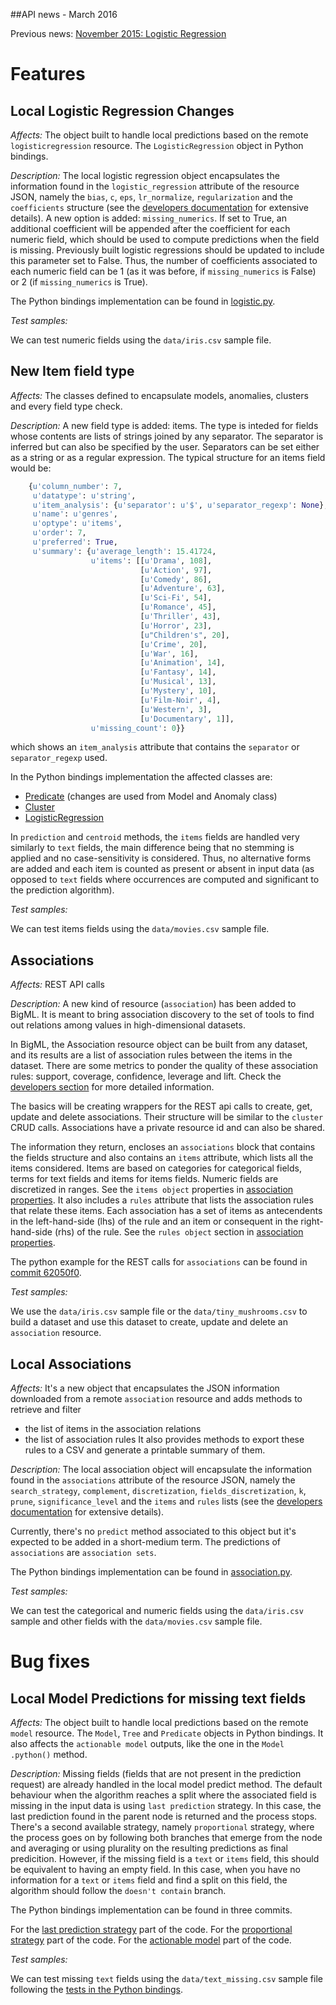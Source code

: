 ##API news - March 2016

Previous news: [November 2015: Logistic Regression](archive/news_201511.md)

Features
========

Local Logistic Regression Changes
---------------------------------

*Affects:* The object built to handle local predictions based on the
remote `logisticregression` resource. The `LogisticRegression` object in
Python bindings.

*Description:* The local logistic regression object encapsulates the
information found in the `logistic_regression` attribute of the resource
JSON, namely the `bias`, `c`, `eps`, `lr_normalize`, `regularization` and the
`coefficients` structure (see the
[developers documentation](https://bigml.com/developers/logisticregressions#lr_retrieving_a_logistic_regression)
for extensive details). A new option is added: `missing_numerics`. If set
to True, an additional coefficient will be appended after the coefficient
for each numeric field, which should be used to compute predictions
when the field is missing. Previously built logistic regressions should be
updated to include this parameter set to False. Thus, the number of
coefficients associated to each numeric field can be 1 (as it was before,
if `missing_numerics` is False) or 2 (if `missing_numerics` is True).

The Python bindings implementation can be found in
[logistic.py](https://github.com/bigmlcom/python/blob/master/bigml/logistic.py).

*Test samples:*

We can test numeric fields using the `data/iris.csv` sample file.

New Item field type
-------------------

*Affects:* The classes defined to encapsulate models, anomalies, clusters and
every field type check.

*Description:* A new field type is added: items. The type is inteded for
fields whose contents are lists of strings joined by any separator. The
separator is inferred but can also be specified by the user. Separators can
be set either as a string or as a regular expression. The typical structure
for an items field would be:

```python
    {u'column_number': 7,
     u'datatype': u'string',
     u'item_analysis': {u'separator': u'$', u'separator_regexp': None},
     u'name': u'genres',
     u'optype': u'items',
     u'order': 7,
     u'preferred': True,
     u'summary': {u'average_length': 15.41724,
                  u'items': [[u'Drama', 108],
                             [u'Action', 97],
                             [u'Comedy', 86],
                             [u'Adventure', 63],
                             [u'Sci-Fi', 54],
                             [u'Romance', 45],
                             [u'Thriller', 43],
                             [u'Horror', 23],
                             [u"Children's", 20],
                             [u'Crime', 20],
                             [u'War', 16],
                             [u'Animation', 14],
                             [u'Fantasy', 14],
                             [u'Musical', 13],
                             [u'Mystery', 10],
                             [u'Film-Noir', 4],
                             [u'Western', 3],
                             [u'Documentary', 1]],
                  u'missing_count': 0}}
```

which shows an `item_analysis` attribute that contains the `separator` or
`separator_regexp` used.

In the Python bindings implementation the affected classes are:

- [Predicate](https://github.com/bigmlcom/python/commit/b9b208598483044ab7f5118d299dd44b21f82b52) (changes are used from Model and Anomaly class)
- [Cluster](https://github.com/bigmlcom/python/commit/016b5a1f444a8af2e5b1caafa3dd43196d57fa72)
- [LogisticRegression](https://github.com/bigmlcom/python/commit/3fe4a1d2bfe125a9aa1246cd15411b50358bdcc6)

In `prediction` and `centroid` methods, the `items` fields are handled
very similarly to `text` fields, the main difference being that no stemming
is applied and no case-sensitivity is considered.
Thus, no alternative forms are added and each item is counted
as present or absent in input data (as opposed to `text` fields where
occurrences are computed and significant to the prediction algorithm).

*Test samples:*

We can test items fields using the `data/movies.csv` sample file.


Associations
------------

*Affects:* REST API calls

*Description:* A new kind of resource (`association`) has been
added to BigML. It is meant to bring association discovery to the set
of tools to find out relations among values
in high-dimensional datasets.

In BigML, the Association resource object can be built from any dataset, and
its results are a list of association rules between the items in the dataset.
There are some metrics to ponder the quality of these association rules:
support, coverage, confidence, leverage and lift. Check the
[developers section](https://bigml.com/developers/associations) for more
detailed information.

The basics will be creating wrappers for the
REST api calls to create, get, update and delete associations. Their
structure will be similar to the `cluster` CRUD calls. Associations
have a private resource id and can also be shared.

The information they return, encloses an `associations` block
that contains the fields structure and also contains an `items`
attribute, which lists all the items considered. Items are based on categories
for categorical fields, terms for text fields and items for items fields.
Numeric fields are discretized in ranges. See the `items object` properties
in [association properties](https://bigml.com/developers/associations#ad_association_properties).
It also includes a `rules` attribute that lists the association rules that
relate these items. Each association has a set of items as antecendents
in the left-hand-side (lhs) of the rule and an item or consequent in the
right-hand-side (rhs) of the rule. See the `rules object` section in
[association properties](https://bigml.com/developers/associations#ad_association_properties).

The python example for the REST calls for `associations` can be found in
[commit 62050f0](https://github.com/bigmlcom/python/commit/62050f0a3b377fefec1d51b1f035ae76df1d3ae1).

*Test samples:*

We use the `data/iris.csv` sample file or the `data/tiny_mushrooms.csv`
to build a dataset and use this
dataset to create, update and delete an `association` resource.

<a name="local-associations"></a>

Local Associations
------------------

*Affects:* It's a new object that encapsulates the JSON information downloaded
from a remote `association` resource and adds methods to retrieve and filter
- the list of items in the association relations
- the list of association rules
It also provides methods to export these rules to a CSV and generate a
printable summary of them.

*Description:* The local association object will encapsulate the
information found in the `associations` attribute of the resource
JSON, namely the `search_strategy`, `complement`, `discretization`,
`fields_discretization`, `k`, `prune`, `significance_level` and the
`items` and `rules` lists (see the
[developers documentation](https://bigml.com/developers/associations#ad_association_properties)
for extensive details).

Currently, there's no `predict` method associated to this object but it's
expected to be added in a short-medium term. The predictions of `associations`
are `association sets`.

The Python bindings implementation can be found in
[association.py](https://github.com/bigmlcom/python/blob/master/bigml/association.py).

*Test samples:*

We can test the categorical and numeric fields using the `data/iris.csv` sample
and other fields with the `data/movies.csv` sample file.


Bug fixes
=========

Local Model Predictions for missing text fields
-----------------------------------------------

*Affects:* The object built to handle local predictions based on the
remote `model` resource. The `Model`, `Tree` and `Predicate` objects in
Python bindings. It also affects the `actionable model` outputs, like the
one in the `Model` `.python()` method.

*Description:* Missing fields (fields that are not present in the prediction
request) are already handled in the local model predict method. The default
behaviour when the algorithm reaches a split where the associated field is
missing in the input data is using `last prediction` strategy. In this case,
the last prediction found in the parent node is returned and the process stops.
There's a second available strategy, namely `proportional` strategy, where
the process goes on by following both branches that emerge from the node and
averaging or using plurality on the resulting predictions as final predicition.
However, if the missing field is a `text` or `items` field, this should be
equivalent to having an empty field. In this case, when you have no information
for a `text` or `items` field and find a split on this field, the algorithm
should follow the `doesn't contain` branch.

The Python bindings implementation can be found in three commits.

For the
[last prediction strategy](https://github.com/bigmlcom/python/commit/4f5b1d25be9dd4670c944adccda159b61cef1869)
part of the code.
For the [proportional strategy](https://github.com/bigmlcom/python/commit/ca291847d50927cbe3ff015cc28a809e15f558ef)
part of the code.
For the
[actionable model](https://github.com/bigmlcom/python/commit/9b74739863622b6dfe7f3a4104c9abd60aaafeaf)
part of the code.


*Test samples:*

We can test missing `text` fields using the `data/text_missing.csv`
sample file following the
[tests in the Python bindings](https://github.com/bigmlcom/python/commit/9cddf1941d6e35aca0c8f75a6d5af79a34750d96).
